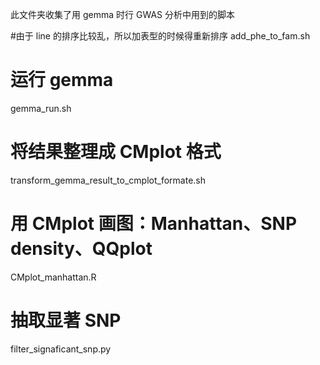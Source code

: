 此文件夹收集了用 gemma 时行 GWAS 分析中用到的脚本

#由于 line 的排序比较乱，所以加表型的时候得重新排序
add_phe_to_fam.sh

# 运行 gemma
gemma_run.sh

# 将结果整理成 CMplot 格式
transform_gemma_result_to_cmplot_formate.sh
# 用 CMplot 画图：Manhattan、SNP density、QQplot
CMplot_manhattan.R

# 抽取显著 SNP
filter_signaficant_snp.py

